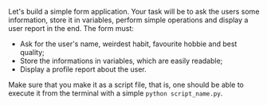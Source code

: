 Let's build a simple form application. Your task will be to ask the users some information, store it in variables, perform simple operations and display a user report in the end. The form must:

- Ask for the user's name, weirdest habit, favourite hobbie and best quality;
- Store the informations in variables, which are easily readable;
- Display a profile report about the user.


Make sure that you make it as a script file, that is, one should be able to execute it from the terminal with a simple `python script_name.py`.